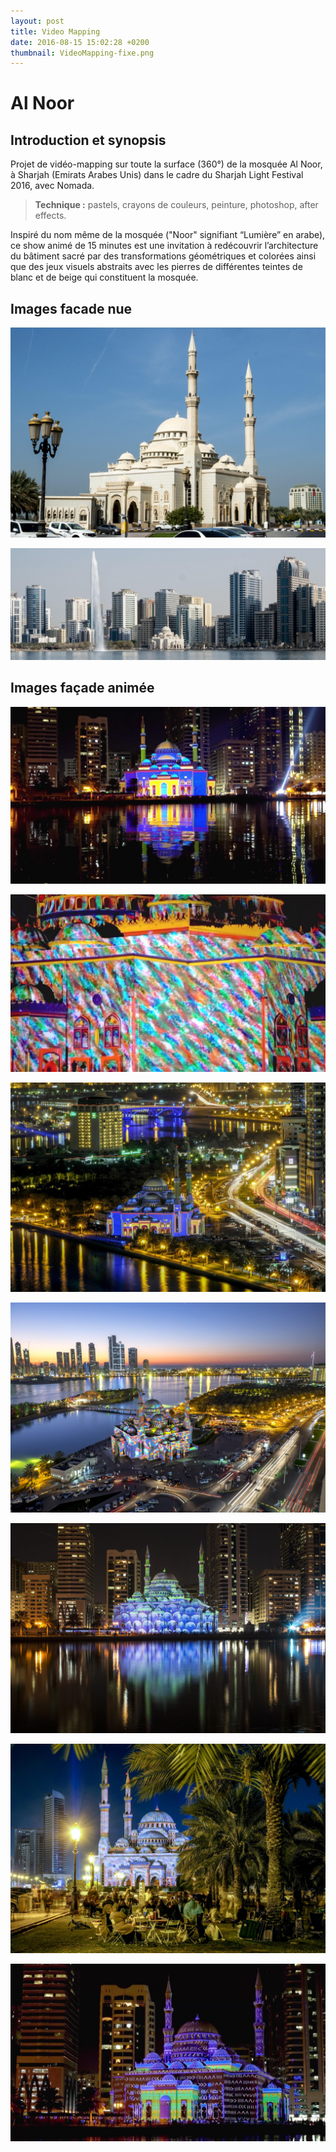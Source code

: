 ```yaml
---
layout: post
title: Video Mapping
date: 2016-08-15 15:02:28 +0200
thumbnail: VideoMapping-fixe.png
---
```


# Al Noor

## Introduction et synopsis

Projet de vidéo-mapping sur toute la surface (360°) de la mosquée Al Noor, à Sharjah (Emirats Arabes Unis) dans le cadre du Sharjah Light Festival 2016, avec Nomada.

> **Technique :** pastels, crayons de couleurs, peinture, photoshop, after effects.

Inspiré du nom même de la mosquée ("Noor" signifiant “Lumière” en arabe), ce show animé de 15 minutes est une invitation à redécouvrir l’architecture du bâtiment sacré par des transformations géométriques et colorées ainsi que des jeux visuels abstraits avec les pierres de différentes teintes de blanc et de beige qui constituent la mosquée.

## Images facade nue

![](/assets/al-noor_0.jpg)

![](/assets/al-noor_1.jpg)

## Images façade animée

![](/assets/al-noor_2.jpg)

![](/assets/al-noor_3.jpg)

![](/assets/al-noor_4.jpg)

![](/assets/al-noor_5.jpg)

![](/assets/al-noor_6.jpg)

![](/assets/al-noor_7.jpg)

![](/assets/al-noor_8.jpg)


